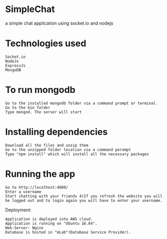 # SimpleChat

a simple chat application using socket.io and nodejs

# Technologies used

    Socket.io
    NodeJs
    ExpressJs
    MongoDB

# To run mongodb

    Go to the installed mongodb folder via a command prompt or terminal.
    Go to the bin folder
    Type mongod. The server will start

# Installing dependencies

    Download all the files and unzip them
    Go to the unzipped folder location via a command perompt
    Type "npm install" which will install all the necessary packages

# Running the app

    Go to http://localhost:4000/
    Enter a username
    Start chatting with your friends 4)If you refresh the website you will be logged out and to login again you will have to enter your username.

Deployment:

    Application is deployed into AWS cloud.
    Application is running on "Ubuntu 16.04".
    Web-Server: Nginx
    Database is hosted in "mLab"(Database Service Provider).

